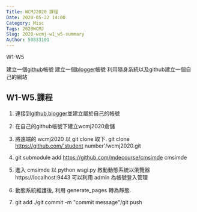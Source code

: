 ```yaml
---
Title: WCMJ2020 課程
Date: 2020-05-22 14:00
Category: Misc
Tags: 2020WCMJ
Slug: 2020-wcmj-w1_w5-summary
Author: 50833101
---
```


W1-W5


建立一個[github]帳號
建立一個[blogger]帳號
利用隨身系統以及github建立一個自己的網站

[github]:https://github.com/
[blogger]:https://www.blogger.com/
<!-- PELICAN_END_SUMMARY -->
W1-W5.課程
----

1.  連接到[github],[blogger]並建立屬於自己的帳號

2.  在自己的github帳號下建立wcmj2020倉儲

3.  將遠端的 wcmj2020 以 git clone 取下. git clone https://github.com/'student number'/wcmj2020.git

4.  git submodule add https://github.com/mdecourse/cmsimde cmsimde

5.  進入 cmsimde 以 python wsgi.py 啟動動態系統以瀏覽器 https://localhost:9443 可以利用 admin 為帳號登入管理

6.  動態系統維護後, 利用 generate_pages 轉為靜態.

7.  git add ./git commit -m "commit message"/git push